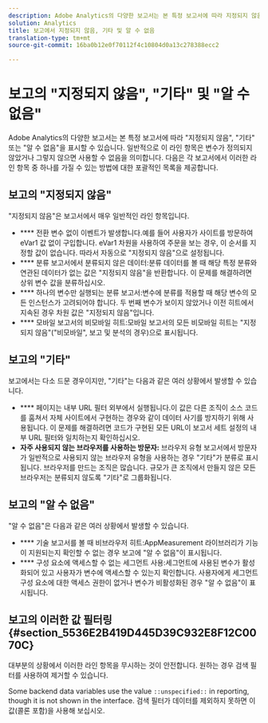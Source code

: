 ```yaml
---
description: Adobe Analytics의 다양한 보고서는 본 특정 보고서에 따라 지정되지 않음, 기타 또는 알 수 없음을 표시할 수 있습니다. 일반적으로 이 라인 항목은 변수가 정의되지 않았거나 그렇지 않으면 사용할 수 없음을 의미합니다.
solution: Analytics
title: 보고에서 지정되지 않음, 기타 및 알 수 없음
translation-type: tm+mt
source-git-commit: 16ba0b12e0f70112f4c10804d0a13c278388ecc2

---
```



# 보고의 "지정되지 않음", "기타" 및 "알 수 없음"

Adobe Analytics의 다양한 보고서는 본 특정 보고서에 따라 "지정되지 않음", "기타" 또는 "알 수 없음"을 표시할 수 있습니다. 일반적으로 이 라인 항목은 변수가 정의되지 않았거나 그렇지 않으면 사용할 수 없음을 의미합니다. 다음은 각 보고서에서 이러한 라인 항목 중 하나를 가질 수 있는 방법에 대한 포괄적인 목록을 제공합니다.

## 보고의 "지정되지 않음"

"지정되지 않음"은 보고서에서 매우 일반적인 라인 항목입니다.

* **** 전환 변수 없이 이벤트가 발생합니다.예를 들어 사용자가 사이트를 방문하여 eVar1 값 없이 구입합니다. eVar1 차원을 사용하여 주문을 보는 경우, 이 순서를 지정할 값이 없습니다. 따라서 자동으로 "지정되지 않음"으로 설정됩니다.
* **** 분류 보고서에서 분류되지 않은 데이터:분류 데이터를 볼 때 해당 특정 분류와 연관된 데이터가 없는 값은 "지정되지 않음"을 반환합니다. 이 문제를 해결하려면 상위 변수 값을 분류하십시오.
* **** 하나의 변수만 실행되는 분류 보고서:변수에 분류를 적용할 때 해당 변수의 모든 인스턴스가 고려되어야 합니다. 두 번째 변수가 보이지 않았거나 이전 히트에서 지속된 경우 차원 값은 "지정되지 않음"입니다.
* **** 모바일 보고서의 비모바일 히트:모바일 보고서의 모든 비모바일 히트는 "지정되지 않음"("비모바일", 보고 및 분석의 경우)으로 표시됩니다.

## 보고의 "기타"

보고에서는 다소 드문 경우이지만, "기타"는 다음과 같은 여러 상황에서 발생할 수 있습니다.

* **** 페이지는 내부 URL 필터 외부에서 실행됩니다.이 값은 다른 조직이 소스 코드를 훔쳐서 자체 사이트에서 구현하는 경우와 같이 데이터 사기를 방지하기 위해 사용됩니다. 이 문제를 해결하려면 코드가 구현된 모든 URL이 보고서 세트 설정의 내부 URL 필터와 일치하는지 확인하십시오.
* **자주 사용되지 않는 브라우저를 사용하는 방문자:** 브라우저 유형 보고서에서 방문자가 일반적으로 사용되지 않는 브라우저 유형을 사용하는 경우 "기타"가 분류로 표시됩니다. 브라우저를 만드는 조직은 많습니다. 규모가 큰 조직에서 만들지 않은 모든 브라우저는 분류되지 않도록 "기타"로 그룹화됩니다.

## 보고의 "알 수 없음"

"알 수 없음"은 다음과 같은 여러 상황에서 발생할 수 있습니다.

* **** 기술 보고서를 볼 때 비브라우저 히트:AppMeasurement 라이브러리가 기능이 지원되는지 확인할 수 없는 경우 보고에 "알 수 없음"이 표시됩니다.
* **** 구성 요소에 액세스할 수 없는 세그먼트 사용:세그먼트에 사용된 변수가 활성화되어 있고 사용자가 변수에 액세스할 수 있는지 확인합니다. 사용자에게 세그먼트 구성 요소에 대한 액세스 권한이 없거나 변수가 비활성화된 경우 "알 수 없음"이 표시됩니다.

## 보고의 이러한 값 필터링 {#section_5536E2B419D445D39C932E8F12C0070C}

대부분의 상황에서 이러한 라인 항목을 무시하는 것이 안전합니다. 원하는 경우 검색 필터를 사용하여 제거할 수 있습니다.

Some backend data variables use the value `::unspecified::` in reporting, though it is not shown in the interface. 검색 필터가 데이터를 제외하지 못하면 이 값(콜론 포함)을 사용해 보십시오.
